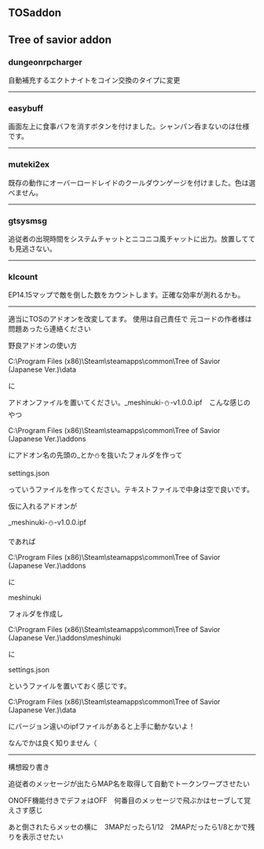## TOSaddon
## Tree of savior addon

### dungeonrpcharger

自動補充するエクトナイトをコイン交換のタイプに変更

----

### easybuff

画面左上に食事バフを消すボタンを付けました。シャンパン呑まないのは仕様です。

----

### muteki2ex

既存の動作にオーバーロードレイドのクールダウンゲージを付けました。色は選べません。

----

### gtsysmsg

追従者の出現時間をシステムチャットとニコニコ風チャットに出力。放置してても見逃さない。

----

### klcount

EP14.15マップで敵を倒した数をカウントします。正確な効率が測れるかも。

----

適当にTOSのアドオンを改変してます。
使用は自己責任で
元コードの作者様は問題あったら連絡ください

野良アドオンの使い方

C:\Program Files (x86)\Steam\steamapps\common\Tree of Savior (Japanese Ver.)\data

に

アドオンファイルを置いてください。_meshinuki-⛄-v1.0.0.ipf　こんな感じのやつ

C:\Program Files (x86)\Steam\steamapps\common\Tree of Savior (Japanese Ver.)\addons

にアドオン名の先頭の_とか⛄を抜いたフォルダを作って

settings.json

っていうファイルを作ってください。テキストファイルで中身は空で良いです。

仮に入れるアドオンが

_meshinuki-⛄-v1.0.0.ipf

であれば

C:\Program Files (x86)\Steam\steamapps\common\Tree of Savior (Japanese Ver.)\addons

に

meshinuki

フォルダを作成し

C:\Program Files (x86)\Steam\steamapps\common\Tree of Savior (Japanese Ver.)\addons\meshinuki

に

settings.json

というファイルを置いておく感じです。

C:\Program Files (x86)\Steam\steamapps\common\Tree of Savior (Japanese Ver.)\data

にバージョン違いのipfファイルがあると上手に動かないよ！

なんでかは良く知りません（

----

構想殴り書き

追従者のメッセージが出たらMAP名を取得して自動でトークンワープさせたい

ONOFF機能付きでデフォはOFF　何番目のメッセージで飛ぶかはセーブして覚えさす感じ

あと倒されたらメッセの横に　3MAPだったら1/12　2MAPだったら1/8とかで残りを表示させたい


